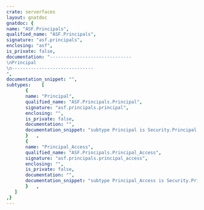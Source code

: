 ```yaml
---
crate: serverfaces
layout: gnatdoc
gnatdoc: {
name: "ASF.Principals",
qualified_name: "ASF.Principals",
signature: "asf.principals",
enclosing: "asf",
is_private: false,
documentation: "------------------------------\nPrincipal\n------------------------------",
documentation_snippet: "",
subtypes:    [
       {
       name: "Principal",
       qualified_name: "ASF.Principals.Principal",
       signature: "asf.principals.principal",
       enclosing: "",
       is_private: false,
       documentation: "",
       documentation_snippet: "subtype Principal is Security.Principal;",
       }   ,
       {
       name: "Principal_Access",
       qualified_name: "ASF.Principals.Principal_Access",
       signature: "asf.principals.principal_access",
       enclosing: "",
       is_private: false,
       documentation: "",
       documentation_snippet: "subtype Principal_Access is Security.Principal_Access;",
       }   ,
   ]
,}
---
```

